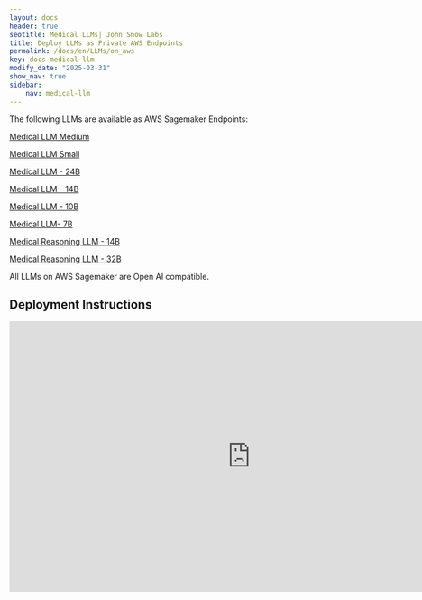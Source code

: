 ```yaml
---
layout: docs
header: true
seotitle: Medical LLMs| John Snow Labs
title: Deploy LLMs as Private AWS Endpoints
permalink: /docs/en/LLMs/on_aws
key: docs-medical-llm
modify_date: "2025-03-31"
show_nav: true
sidebar:
    nav: medical-llm
---
```


The following LLMs are available as AWS Sagemaker Endpoints:

[Medical LLM Medium](https://aws.amazon.com/marketplace/pp/prodview-z4jqmczvwgtby)

[Medical LLM Small](https://aws.amazon.com/marketplace/pp/prodview-yrajldynampw4)

[Medical LLM - 24B](https://aws.amazon.com/marketplace/pp/prodview-sagwxj5hcox4o)

[Medical LLM - 14B](https://aws.amazon.com/marketplace/pp/prodview-u5vx4onx5kucy)

[Medical LLM - 10B](https://aws.amazon.com/marketplace/pp/prodview-x3uprn5edkwdq)

[Medical LLM- 7B](https://aws.amazon.com/marketplace/pp/prodview-dn7ktdl2sg7bi)

[Medical Reasoning LLM - 14B](https://aws.amazon.com/marketplace/pp/prodview-6uqc7fr4rrpti)

[Medical Reasoning LLM - 32B](https://aws.amazon.com/marketplace/pp/prodview-x5bfvnroddgfe)

All LLMs on AWS Sagemaker are Open AI compatible.


## Deployment Instructions

<iframe width="853" height="480" src="https://www.youtube.com/embed/i04iYe4U9C0" title="Medical Language Models as AWS SageMaker private API endpoints" frameborder="0" allow="accelerometer; autoplay; clipboard-write; encrypted-media; gyroscope; picture-in-picture; web-share" referrerpolicy="strict-origin-when-cross-origin" allowfullscreen></iframe> 



